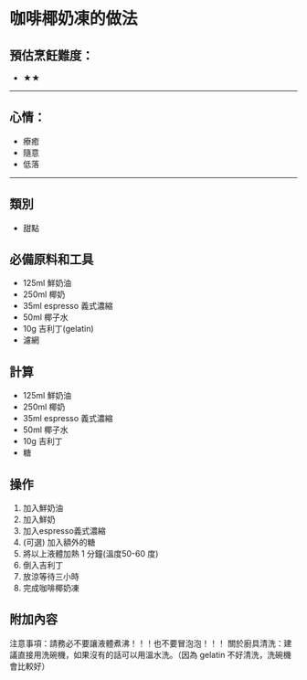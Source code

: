 # 咖啡椰奶凍的做法

## 預估烹飪難度：

- ★★

---

## 心情：

- 療癒
- 隨意
- 低落

---

## 類別
- 甜點

## 必備原料和工具

- 125ml 鮮奶油
- 250ml 椰奶
- 35ml espresso 義式濃縮
- 50ml 椰子水
- 10g 吉利丁(gelatin)
- 濾網

## 計算

- 125ml 鮮奶油
- 250ml 椰奶
- 35ml espresso 義式濃縮
- 50ml 椰子水
- 10g 吉利丁
- 糖

## 操作

1. 加入鮮奶油
2. 加入鮮奶
3. 加入espresso義式濃縮
4. (可選) 加入額外的糖
5. 將以上液體加熱 1 分鐘(溫度50-60 度)
6. 倒入吉利丁
7. 放涼等待三小時
8. 完成咖啡椰奶凍

## 附加內容

注意事項：請務必不要讓液體煮沸！！！也不要冒泡泡！！！
關於廚具清洗：建議直接用洗碗機，如果沒有的話可以用溫水洗。（因為 gelatin 不好清洗，洗碗機會比較好）
